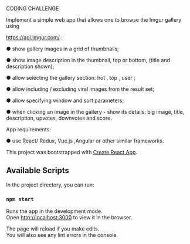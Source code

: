CODING CHALLENGE

Implement a simple web app that allows one to browse the Imgur gallery using

https://api.imgur.com/ :

  ● show gallery images in a grid of thumbnails;
  
  ● show image description in the thumbnail, top or bottom, (title and description shown);

  ● allow selecting the gallery section: hot , top , user ;
  
  ● allow including / excluding viral images from the result set;
  
  ● allow specifying window and sort parameters;
  
  ● when clicking an image in the gallery - show its details: big image, title,
  description, upvotes, downvotes and score.
  
App requirements:

  ● use React/ Redux, Vue.js ,Angular or other similar frameworks.

This project was bootstrapped with [Create React App](https://github.com/facebook/create-react-app).

## Available Scripts

In the project directory, you can run:

### `npm start`

Runs the app in the development mode.<br />
Open [http://localhost:3000](http://localhost:3000) to view it in the browser.

The page will reload if you make edits.<br />
You will also see any lint errors in the console.


